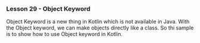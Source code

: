 ### Lesson 29 - Object Keyword

Object Keyword is a new thing in Kotlin which is not available in Java. With the Object keyword, we can make objects directly like a class. So thi sample is to show how to use Object keyword in Kotlin.
